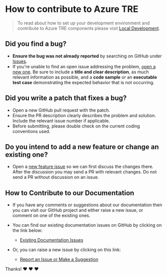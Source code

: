 # How to contribute to Azure TRE
> To read about how to set up your development environment and contribute to Azure TRE components please visit [Local Development](./using-tre/local-development/local-development.md).

## Did you find a bug?

* **Ensure the bug was not already reported** by searching on GitHub under [Issues](https://github.com/microsoft/AzureTRE/issues).
* If you're unable to find an open issue addressing the problem, [open a new one](https://github.com/microsoft/AzureTRE/issues/new?assignees=&labels=bug&template=bug_report.md&title=%5BBUG%5D). Be sure to include a **title and clear description**, as much relevant information as possible, and a **code sample** or an **executable test case** demonstrating the expected behavior that is not occurring.

## Did you write a patch that fixes a bug?

* Open a new GitHub pull request with the patch.
* Ensure the PR description clearly describes the problem and solution. Include the relevant issue number if applicable.
* Before submitting, please double check on the current coding conventions used.

## Do you intend to add a new feature or change an existing one?

* Open a [new feature issue](https://github.com/microsoft/AzureTRE/issues/new?assignees=&labels=feature&template=feature_request.md&title=) so we can first discuss the changes there. After the discussion you may send a PR with relevant changes. Do not send a PR without discussion on an issue.

## How to Contribute to our Documentation

* If you have any comments or suggestions about our documentation then you can visit our GitHub project and either raise a new issue, or comment on one of the existing ones.

* You can find our existing documentation issues on GitHub by clicking on the link below:

  * [Existing Documentation Issues](https://github.com/microsoft/AzureTRE/issues?q=is%3Aissue+is%3Aopen+label%3Adocumentation)

* Or, you can raise a new issue by clicking on this link:

  * [Report an Issue or Make a Suggestion](https://github.com/microsoft/AzureTRE/issues/new/choose)

Thanks! :heart: :heart: :heart:
